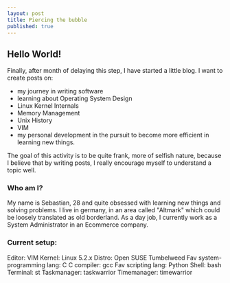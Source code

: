 ```yaml
---
layout: post
title: Piercing the bubble
published: true
---
```

## Hello World!

Finally, after month of delaying this step, I have started a little blog.
I want to create posts on:
- my journey in writing software
- learning about Operating System Design
- Linux Kernel Internals
- Memory Management
- Unix History
- VIM
- my personal development in the pursuit to become more efficient in learning new things.

The goal of this activity is to be quite frank, more of selfish nature, because I believe that by writing posts, I really encourage myself to understand a topic well. 

### Who am I?

My name is Sebastian, 28 and quite obsessed with learning new things and solving problems.
I live in germany, in an area called "Altmark" which could be loosely translated as old borderland. As a day job, I currently work as a System Administrator in an Ecommerce company.

### Current setup:

Editor: VIM
Kernel: Linux 5.2.x
Distro: Open SUSE Tumbelweed
Fav system-programming lang: C
C compiler: gcc
Fav scripting lang: Python
Shell: bash
Terminal: st
Taskmanager: taskwarrior
Timemanager: timewarrior


